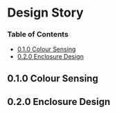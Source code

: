# Design Story

### Table of Contents

- [0.1.0 Colour Sensing](#010-colour-sensing)
- [0.2.0 Enclosure Design](#020-enclosure-design)

## 0.1.0 Colour Sensing



## 0.2.0 Enclosure Design


